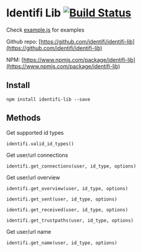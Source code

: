 # Identifi Lib [![Build Status](https://secure.travis-ci.org/identifi/identifi-lib.png?branch=master)](http://travis-ci.org/identifi/identifi-lib)


Check [example.js](https://github.com/identifi/identifi-lib/blob/master/example.js) for examples


Github repo: [https://github.com/identifi/identifi-lib](https://github.com/identifi/identifi-lib)

NPM: [https://www.npmjs.com/package/identifi-lib](https://www.npmjs.com/package/identifi-lib)


## Install

`npm install identifi-lib --save`

## Methods

Get supported id types

`identifi.valid_id_types()`


Get user/url connections

`identifi.get_connections(user, id_type, options)`


Get user/url overview

`identifi.get_overview(user, id_type, options)`


`identifi.get_sent(user, id_type, options)`


`identifi.get_received(user, id_type, options)`


`identifi.get_trustpaths(user, id_type, options)`


Get user/url name

`identifi.get_name(user, id_type, options)`
